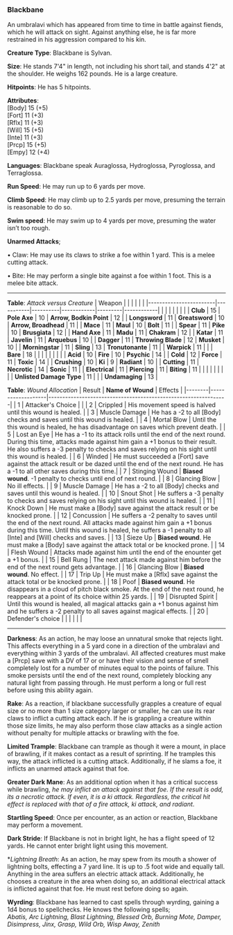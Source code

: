 ### Blackbane 
An umbralavi which has appeared from time to time in battle against fiends, which he will attack on sight. Against anything else, he is far more restrained in his aggression compared to his kin.

**Creature Type**: Blackbane is Sylvan.

**Size**: He stands 7'4" in length, not including his short tail, and stands 4'2" at the shoulder. He weighs 162 pounds. He is a large creature.

**Hitpoints**: He has 5 hitpoints.

**Attributes**:  
[Body] 15 (+5)  
[Fort] 11 (+3)  
[Rflx] 11 (+3)  
[Will] 15 (+5)  
[Inte] 11 (+3)  
[Prcp] 15 (+5)  
[Empy] 12 (+4)  

**Languages**: Blackbane speak Auraglossa, Hydroglossa, Pyroglossa, and Terraglossa.

**Run Speed**: He may run up to 6 yards per move.

**Climb Speed**: He may climb up to 2.5 yards per move, presuming the terrain is reasonable to do so.

**Swim speed**: He may swim up to 4 yards per move, presuming the water isn’t too rough.

**Unarmed Attacks**;

 • Claw: He may use its claws to strike a foe within 1 yard. This is a melee cutting attack.

 • Bite: He may perform a single bite against a foe within 1 foot. This is a melee bite attack.

-----

**Table**: *Attack versus Creature*
| Weapon                 |          |            |         |            |         |
|------------------------|-----------|----------|------------|---------|------------|
|                        |          |            |         |            |         |
| **Club**                   | 15     | **Pole Axe**       | 10     | **Arrow, Bodkin Point**    | 12    |
| **Longsword**              | 11     | **Greatsword**     | 10     | **Arrow, Broadhead**       | 11    |
| **Mace**                   | 11     | **Maul**           | 10     | **Bolt**                   | 11    |
| **Spear**                  | 11     | **Pike**           | 10     | **Brusgiata**              | 12    |
| **Hand Axe**               | 11     | **Madu**           | 11     | **Chakram**                | 12    |
| **Katar**                  | 11     | **Javelin**        | 11     | **Arquebus**               | 10    |
| **Dagger**                 | 11     | **Throwing Blade** | 12     | **Musket**                 | 10    |
| **Morningstar**            | 11     | **Sling**          | 13     | **Tronutonante**           | 11    |
| **Warpick**                | 11     |              |              | **Bare**                   | 18    |
|                        |           |          |            |         |            |
| **Acid**                   | 10     | **Fire**           | 10     | **Psychic**               | 14     |
| **Cold**                   | 12     | **Force**          | 11     | **Toxic**                 | 14     |
| **Crushing**               | 10     | **Ki**             | 9      | **Radiant**               | 10     |
| **Cutting**                | 11     | **Necrotic**       | 14     | **Sonic**                 | 11     |
| **Electrical**             | 11     | **Piercing**       | 11     | **Biting**                | 11     |
|                        |           |          |            |         |            |
| **Unlisted Damage Type** | 11 |                    |              | **Undamaging** | 13 |



**Table**: *Wound Allocation*
| Result | **Name of Wound** | Effects                                                        |
|--------|-------------------|----------------------------------------------------------------|
|   1    | Attacker's Choice |                                                                |
|   2    | Crippled          | His movement speed is halved until this wound is healed.      |
|   3    | Muscle Damage     | He has a -2 to all [Body] checks and saves until this wound is healed. |
|   4    | Mortal Blow       | Until the this wound is healed, he has disadvantage on saves which prevent death. |
|   5    | Lost an Eye       | He has a -1 to its attack rolls until the end of the next round. During this time, attacks made against him gain a +1 bonus to their result. He also suffers a -3 penalty to checks and saves relying on his sight until this wound is healed. |
|   6    | Winded            | He must succeeded a [Fort] save against the attack result or be dazed until the end of the next round. He has a -1 to all other saves during this time.|
|   7    | Stinging Wound    | **Biased wound**. -1 penalty to checks until end of next round. |
|   8    | Glancing Blow     | No ill effects.                                     |
|   9    | Muscle Damage     | He has a -2 to all [Body] checks and saves until this wound is healed. |
|   10   | Snout Shot        | He suffers a -3 penalty to checks and saves relying on his sight until this wound is healed. |
|   11   | Knock Down        | He must make a [Body] save against the attack result or be knocked prone. |
|   12   | Concussion        | He suffers a -2 penalty to saves until the end of the next round. All attacks made against him gain a +1 bonus during this time. Until this wound is healed, he suffers a -1 penalty to all [Inte] and [Will] checks and saves. |
|   13   | Sieze Up          | **Biased wound**. He must make a [Body] save against the attack total or be knocked prone. |
|   14   | Flesh Wound       | Attacks made against him until the end of the enounter get a +1 bonus. |
|   15   | Bell Rung         | The next attack made against him before the end of the next round gets advantage.  |
|   16   | Glancing Blow     | **Biased wound**. No effect. |
|   17   | Trip Up           | He must make a [Rflx] save against the attack total or be knocked prone.                                  |
|   18   | Poof              | **Biased wound**. He disappears in a cloud of pitch black smoke. At the end of the next round, he reappears at a point of its choice within 25 yards. |
|   19   | Disrupted Spirit  | Until this wound is healed, all magical attacks gain a +1 bonus against him and he suffers a -2 penalty to all saves against magical effects. |
|   20   | Defender's choice |                                   |
|        |                                                |                                   |

-----

**Darkness**: As an action, he may loose an unnatural smoke that rejects light. This affects everything in a 5 yard cone in a direction of the umbralavi and everything within 3 yards of the umbralavi. All affected creatures must make a [Prcp] save with a DV of 17 or or have their vision and sense of smell completely lost for a number of minutes equal to the points of failure. This smoke persists until the end of the next round, completely blocking any natural light from passing through. He must perform a long or full rest before using this ability again.

**Rake**: As a reaction, if blackbane successfully grapples a creature of equal size or no more than 1 size category larger or smaller, he can use its rear claws to inflict a cutting attack each. If he is grappling a creature within those size limits, he may also perform those claw attacks as a single action without penalty for multiple attacks or brawling with the foe.

**Limited Trample**: Blackbane can trample as though it were a mount, in place of brawling, if it makes contact as a result of sprinting. If he tramples this way, the attack inflicted is a cutting attack. Additionally, if he slams a foe, it inflicts an unarmed attack against that foe.

**Greater Dark Mane**: As an additional option when it has a critical success while brawling, *he may inflict an attack against that foe. If the result is odd, its a necrotic attack. If even, it is a ki attack. Regardless, the critical hit effect is replaced with that of a fire attack, ki attack, and radiant*.

**Startling Speed**: Once per encounter, as an action or reaction, Blackbane may perform a movement.

**Dark Stride**: If Blackbane is not in bright light, he has a flight speed of 12 yards. He cannot enter bright light using this movement.

**Lightning Breath*: As an action, he may spew from its mouth a shower of lightning bolts, effecting a 7 yard line. It is up to .5 foot wide and equally tall. Anything in the area suffers an electric attack attack. Additionally, he chooses a creature in the area when doing so, an additional electrical attack is inflicted against that foe. He must rest before doing so again.

**Wyrding**: Blackbane has learned to cast spells through wyrding, gaining a 1d4 bonus to spellchecks. He knows the following spells;  
*Abatis, Arc Lightning, Blast Lightning, Blessed Orb, Burning Mote, Damper, Disimpress, Jinx, Grasp, Wild Orb, Wisp Away, Zenith*
